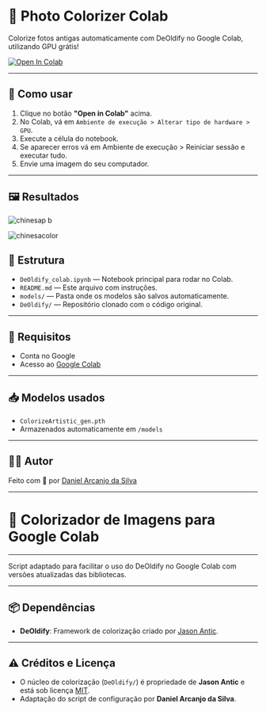 # 🎨 Photo Colorizer Colab

Colorize fotos antigas automaticamente com DeOldify no Google Colab, utilizando GPU grátis!

[![Open In Colab](https://colab.research.google.com/assets/colab-badge.svg)](https://colab.research.google.com/github/danarcanjosilva/photo-colorizer-colab/blob/main/photo_colorizer.ipynb)

---

## 🚀 Como usar

1. Clique no botão **"Open in Colab"** acima.
2. No Colab, vá em `Ambiente de execução > Alterar tipo de hardware > GPU`.
3. Execute a célula do notebook.
4. Se aparecer erros vá em Ambiente de execução > Reiniciar sessão e executar tudo. 
5. Envie uma imagem do seu computador.

--- 

## 🖼️ Resultados

![chinesap b](https://github.com/user-attachments/assets/997decc7-147a-4519-9664-181a779fbb8e)

![chinesacolor](https://github.com/user-attachments/assets/8a38b141-237f-40ae-a315-0748c7c7cbd1)

## 📂 Estrutura

- `DeOldify_colab.ipynb` — Notebook principal para rodar no Colab.
- `README.md` — Este arquivo com instruções.
- `models/` — Pasta onde os modelos são salvos automaticamente.
- `DeOldify/` — Repositório clonado com o código original.

---

## 📌 Requisitos

- Conta no Google
- Acesso ao [Google Colab](https://colab.research.google.com)

---

## 📥 Modelos usados

- `ColorizeArtistic_gen.pth`  
- Armazenados automaticamente em `/models`

---

## 👨‍💻 Autor

Feito com 💙 por [Daniel Arcanjo da Silva](https://github.com/danarcanjosilva)

---

# 🎨 Colorizador de Imagens para Google Colab

---

Script adaptado para facilitar o uso do DeOldify no Google Colab com versões atualizadas das bibliotecas.

---

## 📦 Dependências
- **DeOldify**: Framework de colorização criado por [Jason Antic](https://github.com/jantic).
  
---

## ⚠️ Créditos e Licença
- O núcleo de colorização (`DeOldify/`) é propriedade de **Jason Antic** e está sob licença [MIT](LICENSE-DeOldify).
- Adaptação do script de configuração por **Daniel Arcanjo da Silva**.

